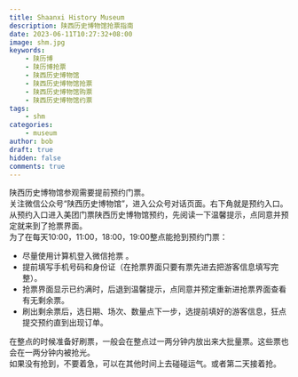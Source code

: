 ```yaml
---
title: Shaanxi History Museum
description: 陕西历史博物馆抢票指南
date: 2023-06-11T10:27:32+08:00
image: shm.jpg
keywords: 
    - 陕历博
    - 陕历博抢票
    - 陕西历史博物馆
    - 陕西历史博物馆抢票
    - 陕西历史博物馆购票
    - 陕西历史博物馆约票
tags: 
    - shm
categories: 
    - museum
author: bob
draft: true
hidden: false
comments: true
---
```


陕西历史博物馆参观需要提前预约门票。  
关注微信公众号“陕西历史博物馆”，进入公众号对话页面。右下角就是预约入口。  
从预约入口进入美团门票陕西历史博物馆预约，先阅读一下温馨提示，点同意并预定就来到了抢票界面。  
为了在每天10:00，11:00，18:00，19:00整点能抢到预约门票：
- 尽量使用计算机登入微信抢票 。
- 提前填写手机号码和身份证（在抢票界面只要有票先进去把游客信息填写完整）。
- 抢票界面显示已约满时，后退到温馨提示，点同意并预定重新进抢票界面查看有无剩余票。
- 刷出剩余票后，选日期、场次、数量点下一步，选提前填好的游客信息，狂点提交预约直到出现订单。

在整点的时候准备好刷票，一般会在整点过一两分钟内放出来大批量票。这些票也会在一两分钟内被抢光。  
如果没有抢到，不要着急，可以在其他时间上去碰碰运气。或者第二天接着抢。